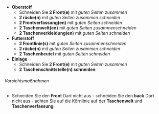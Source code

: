 *   **Oberstoff**
    *   Schneiden Sie **2 Front(e)** mit *guten Seiten zusammen*
    *   **2 rücke(n)** mit *guten Seiten zusammen schneiden*
    *   **2 Frontverfassung(en)** mit *guten Seiten schneiden*
    *   **2 Taschenwelt(en)** mit *guten Seiten zusammenschneiden*
    *   **2 Taschenverkleidung(en)** mit *guten Seiten schneiden*
*   **Futterstoff**
    *   **2 Frontlinie(s)** mit *guten Seiten zusammenschneiden*
    *   **2 rücke(n)** mit *guten Seiten zusammen schneiden*
    *   **2 Taschenbeutel** mit *guten Seiten schneiden*
*   **Einlage**
    *   Schneiden Sie **2 Front(e)** mit *guten Seiten zusammen*
    *   **2 Taschenschnittstelle(n) schneiden**

<Warning>

###### Vorsichtsmaßnahmen

*   Schneiden Sie den **Front** Dart
    nicht aus - schneiden Sie den **back** Dart
    nicht aus - achten Sie auf die Körnlinie auf der **Taschenwelt** und **Taschenverfassung**

</Warning>
